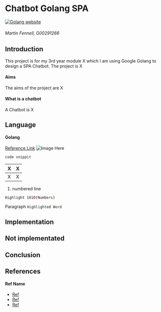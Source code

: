 # Chatbot Golang SPA 
[![Golang website](https://avatars1.githubusercontent.com/u/4314092?s=200&v=4)](https://golang.org/)
###### Martin Fennell, G00291266
## Introduction
This project is for my 3rd year module X which I am using Google Golang to design a SPA Chatbot. The project is X
#### Aims
The aims of the project are X
#### What is a chatbot
A Chatbot is X
## Language
#### Golang
[Reference Link]() 
![Image Here]()
```
code snippit
```
| X | X |
| ------ | ------ |
| X | X |
1. numbered line
```sh
Highlight 1010(Numbers)
```
Paragraph `Highlighted Word`
## Implementation 
## Not implementated
## Conclusion
## References
#### Ref Name
- [Ref]()
- [Ref]()
- [Ref]()
